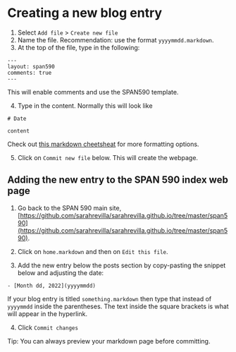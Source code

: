 # Creating a new blog entry

1. Select `Add file` > `Create new file`
2. Name the file. Recommendation: use the format `yyyymmdd.markdown`.
3. At the top of the file, type in the following:
```
---
layout: span590
comments: true
---
```
This will enable comments and use the SPAN590 template.

4. Type in the content. Normally this will look like
```
# Date

content
```
Check out [this markdown cheetsheat](https://www.markdownguide.org/cheat-sheet/) for more formatting options.

5. Click on `Commit new file` below. This will create the webpage.



## Adding the new entry to the SPAN 590 index web page

1. Go back to the SPAN 590 main site,
 [https://github.com/sarahrevilla/sarahrevilla.github.io/tree/master/span590](https://github.com/sarahrevilla/sarahrevilla.github.io/tree/master/span590).

2. Click on `home.markdown` and then on `Edit this file`.
3. Add the new entry below the posts section by copy-pasting the snippet below and adjusting the date:
```
- [Month dd, 2022](yyyymmdd)
```
If your blog entry is titled `something.markdown` then type that instead of `yyyymmdd` inside the parentheses.
The text inside the square brackets is what will appear in the hyperlink.

4. Click `Commit changes`

Tip: You can always preview your markdown page before committing.
